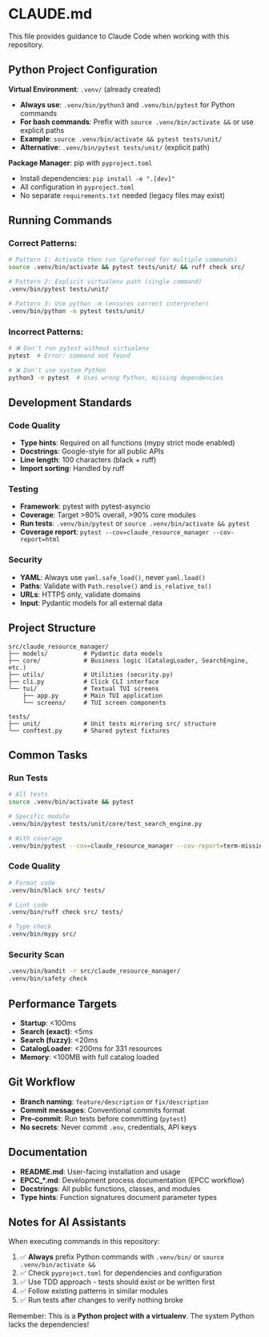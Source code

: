 # CLAUDE.md

This file provides guidance to Claude Code when working with this repository.

## Python Project Configuration

**Virtual Environment**: `.venv/` (already created)
- **Always use**: `.venv/bin/python3` and `.venv/bin/pytest` for Python commands
- **For bash commands**: Prefix with `source .venv/bin/activate &&` or use explicit paths
- **Example**: `source .venv/bin/activate && pytest tests/unit/`
- **Alternative**: `.venv/bin/pytest tests/unit/` (explicit path)

**Package Manager**: pip with `pyproject.toml`
- Install dependencies: `pip install -e ".[dev]"`
- All configuration in `pyproject.toml`
- No separate `requirements.txt` needed (legacy files may exist)

## Running Commands

### Correct Patterns:
```bash
# Pattern 1: Activate then run (preferred for multiple commands)
source .venv/bin/activate && pytest tests/unit/ && ruff check src/

# Pattern 2: Explicit virtualenv path (single command)
.venv/bin/pytest tests/unit/

# Pattern 3: Use python -m (ensures correct interpreter)
.venv/bin/python -m pytest tests/unit/
```

### Incorrect Patterns:
```bash
# ❌ Don't run pytest without virtualenv
pytest  # Error: command not found

# ❌ Don't use system Python
python3 -m pytest  # Uses wrong Python, missing dependencies
```

## Development Standards

### Code Quality
- **Type hints**: Required on all functions (mypy strict mode enabled)
- **Docstrings**: Google-style for all public APIs
- **Line length**: 100 characters (black + ruff)
- **Import sorting**: Handled by ruff

### Testing
- **Framework**: pytest with pytest-asyncio
- **Coverage**: Target >80% overall, >90% core modules
- **Run tests**: `.venv/bin/pytest` or `source .venv/bin/activate && pytest`
- **Coverage report**: `pytest --cov=claude_resource_manager --cov-report=html`

### Security
- **YAML**: Always use `yaml.safe_load()`, never `yaml.load()`
- **Paths**: Validate with `Path.resolve()` and `is_relative_to()`
- **URLs**: HTTPS only, validate domains
- **Input**: Pydantic models for all external data

## Project Structure

```
src/claude_resource_manager/
├── models/          # Pydantic data models
├── core/            # Business logic (CatalogLoader, SearchEngine, etc.)
├── utils/           # Utilities (security.py)
├── cli.py           # Click CLI interface
└── tui/             # Textual TUI screens
    ├── app.py       # Main TUI application
    └── screens/     # TUI screen components

tests/
├── unit/            # Unit tests mirroring src/ structure
└── conftest.py      # Shared pytest fixtures
```

## Common Tasks

### Run Tests
```bash
# All tests
source .venv/bin/activate && pytest

# Specific module
.venv/bin/pytest tests/unit/core/test_search_engine.py

# With coverage
.venv/bin/pytest --cov=claude_resource_manager --cov-report=term-missing
```

### Code Quality
```bash
# Format code
.venv/bin/black src/ tests/

# Lint code
.venv/bin/ruff check src/ tests/

# Type check
.venv/bin/mypy src/
```

### Security Scan
```bash
.venv/bin/bandit -r src/claude_resource_manager/
.venv/bin/safety check
```

## Performance Targets

- **Startup**: <100ms
- **Search (exact)**: <5ms
- **Search (fuzzy)**: <20ms
- **CatalogLoader**: <200ms for 331 resources
- **Memory**: <100MB with full catalog loaded

## Git Workflow

- **Branch naming**: `feature/description` or `fix/description`
- **Commit messages**: Conventional commits format
- **Pre-commit**: Run tests before committing (`pytest`)
- **No secrets**: Never commit `.env`, credentials, API keys

## Documentation

- **README.md**: User-facing installation and usage
- **EPCC_*.md**: Development process documentation (EPCC workflow)
- **Docstrings**: All public functions, classes, and modules
- **Type hints**: Function signatures document parameter types

## Notes for AI Assistants

When executing commands in this repository:
1. ✅ **Always** prefix Python commands with `.venv/bin/` or `source .venv/bin/activate &&`
2. ✅ Check `pyproject.toml` for dependencies and configuration
3. ✅ Use TDD approach - tests should exist or be written first
4. ✅ Follow existing patterns in similar modules
5. ✅ Run tests after changes to verify nothing broke

Remember: This is a **Python project with a virtualenv**. The system Python lacks the dependencies!
